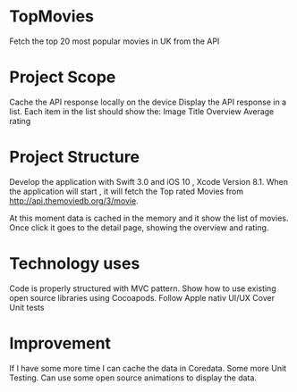 # TopMovies
Fetch the top 20 most popular movies in UK from the API

# Project Scope

Cache the API response locally on the device
Display the API response in a list. Each item in the list should show the:
Image
Title
Overview
Average rating

# Project Structure

Develop the application with Swift 3.0 and iOS 10 , Xcode Version 8.1.
When the application will start , it will fetch the Top rated Movies  from http://api.themoviedb.org/3/movie.

At this moment data is cached in the memory and it show the list of movies.
Once click it goes to the detail page, showing the overview and rating. 

# Technology uses 

Code is properly structured with MVC pattern.
Show how to use existing open source libraries using Cocoapods.
Follow Apple nativ UI/UX 
Cover Unit tests 

# Improvement 

If I have some more time I can cache the data in Coredata.
Some more Unit Testing.
Can use some open source animations to display the data.
